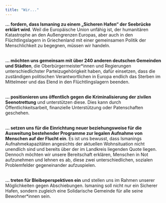 ```yaml
---
title: "Wir..."
---
```


__... fordern, dass Ismaning zu einem „Sicheren Hafen“ der Seebrücke erklärt wird__.
Weil die Europäische Union unfähig ist, der humanitären Katastrophe an den Außengrenzen Europas, aber auch in den Flüchtlingslagern in Griechenland mit einer gemeinsamen Politik der Menschlichkeit zu begegnen, müssen wir handeln.

\
__... möchten uns gemeinsam mit über 240 anderen deutschen Gemeinden und Städten__, die Oberbürgermeister*innen und Regierungen unterschiedlichster Parteizugehörigkeit haben, dafür einsetzen, dass die zuständigen politischen Verantwortlichen in Europa endlich das Sterben im Mittelmeer und das Elend in den Flüchtlingslagern beenden.

\
__... positionieren uns öffentlich gegen die Kriminalisierung der zivilen Seenotrettung__ und unterstützen diese. Dies kann durch Öffentlichkeitsarbeit, finanzielle Unterstützung oder Patenschaften geschehen.

\
__... setzen uns für die Einrichtung neuer beziehungsweise für die Ausweitung bestehender Programme zur legalen Aufnahme von Menschen auf der Flucht ein__. Es ist uns bewusst, dass Ismanings Aufnahmekapazitäten angesichts der aktuellen Wohnsituation nicht unendlich sind und bereits über der im Landkreis liegenden Quote liegen. Dennoch möchten wir unsere Bereitschaft erklären, Menschen in Not aufzunehmen und lehnen es ab, diese zwei unterschiedlichen, sozialen Problemfelder gegeneinander aufzuspielen.

\
__... treten für Bleibeperspektiven ein__ und stellen uns im Rahmen unserer Möglichkeiten gegen Abschiebungen. Ismaning soll nicht nur ein Sicherer Hafen, sondern zugleich eine Solidarische Gemeinde für alle seine Bewohner*innen sein.
